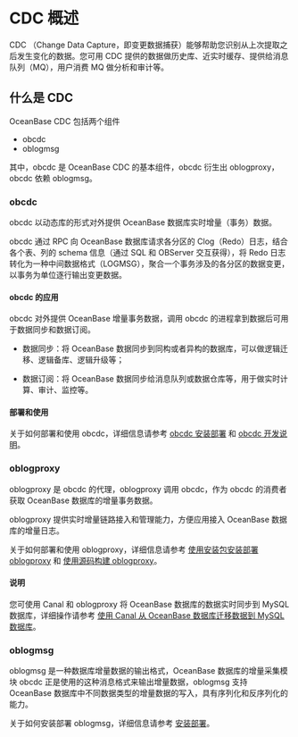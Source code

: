 # CDC 概述

CDC （Change Data Capture，即变更数据捕获）能够帮助您识别从上次提取之后发生变化的数据。您可用 CDC 提供的数据做历史库、近实时缓存、提供给消息队列（MQ），用户消费 MQ 做分析和审计等。

## 什么是 CDC

OceanBase CDC 包括两个组件

* obcdc
* oblogmsg

其中，obcdc 是 OceanBase CDC 的基本组件，obcdc 衍生出 oblogproxy，obcdc 依赖 oblogmsg。

### obcdc

obcdc 以动态库的形式对外提供 OceanBase 数据库实时增量（事务）数据。

obcdc 通过 RPC 向 OceanBase 数据库请求各分区的 Clog（Redo）日志，结合各个表、列的 schema 信息（通过 SQL 和 OBServer 交互获得），将 Redo 日志转化为一种中间数据格式（LOGMSG），聚合一个事务涉及的各分区的数据变更，以事务为单位逐行输出变更数据。

#### obcdc 的应用

obcdc 对外提供 OceanBase 增量事务数据，调用 obcdc 的进程拿到数据后可用于数据同步和数据订阅。

* 数据同步：将 OceanBase 数据同步到同构或者异构的数据库，可以做逻辑迁移、逻辑备库、逻辑升级等；

* 数据订阅：将 OceanBase 数据同步给消息队列或数据仓库等，用于做实时计算、审计、监控等。

#### 部署和使用

关于如何部署和使用 obcdc，详细信息请参考 [obcdc 安装部署](2.obcdc/1.deploy-and-use-obcdc/1.install-and-deploy-obcdc.md) 和 [obcdc 开发说明](2.obcdc/1.deploy-and-use-obcdc/2.obcdc-development-instructions.md)。

### oblogproxy

oblogproxy 是 obcdc 的代理，oblogproxy 调用 obcdc，作为 obcdc 的消费者获取 OceanBase 数据库的增量事务数据。

oblogproxy 提供实时增量链路接入和管理能力，方便应用接入 OceanBase 数据库的增量日志。

关于如何部署和使用 oblogproxy，详细信息请参考 [使用安装包安装部署 oblogproxy](3.oblogproxy/1.install-and-deploy-oblogproxy/1.install-and-deploy-oblogproxy-by-using-the-installation-package.md) 和 [使用源码构建 oblogproxy](3.oblogproxy/1.install-and-deploy-oblogproxy/2.use-source-code-to-build-an-oblogproxy.md)。

  <main id="notice" type='explain'>
    <h4>说明</h4>
    <p>您可使用 Canal 和 oblogproxy 将 OceanBase 数据库的数据实时同步到 MySQL 数据库，详细操作请参考 <a href="../../../5.data-migration/3.migrate-data-from-apsaradb-for-oceanbase-to-mysql/2.use-canal-to-migrate-data-from-oceanbase-database-to-mysql-database.md">使用 Canal 从 OceanBase 数据库迁移数据到 MySQL 数据库</a>。</p>
  </main>

### oblogmsg

oblogmsg 是一种数据库增量数据的输出格式，OceanBase 数据库的增量采集模块 obcdc 正是使用的这种消息格式来输出增量数据，oblogmsg 支持 OceanBase 数据库中不同数据类型的增量数据的写入，具有序列化和反序列化的能力。

关于如何安装部署 oblogmsg，详细信息请参考 [安装部署](4.oblogmsg/1.install-and-deploy-oblogmsg.md)。
